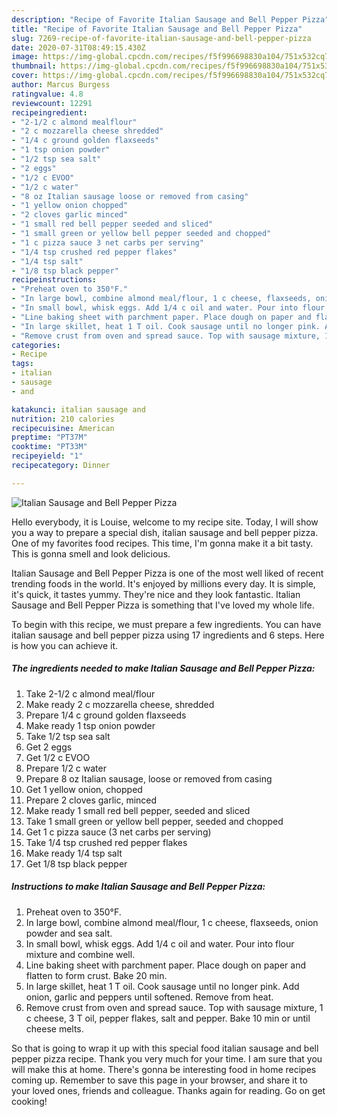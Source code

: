 ```yaml
---
description: "Recipe of Favorite Italian Sausage and Bell Pepper Pizza"
title: "Recipe of Favorite Italian Sausage and Bell Pepper Pizza"
slug: 7269-recipe-of-favorite-italian-sausage-and-bell-pepper-pizza
date: 2020-07-31T08:49:15.430Z
image: https://img-global.cpcdn.com/recipes/f5f996698830a104/751x532cq70/italian-sausage-and-bell-pepper-pizza-recipe-main-photo.jpg
thumbnail: https://img-global.cpcdn.com/recipes/f5f996698830a104/751x532cq70/italian-sausage-and-bell-pepper-pizza-recipe-main-photo.jpg
cover: https://img-global.cpcdn.com/recipes/f5f996698830a104/751x532cq70/italian-sausage-and-bell-pepper-pizza-recipe-main-photo.jpg
author: Marcus Burgess
ratingvalue: 4.8
reviewcount: 12291
recipeingredient:
- "2-1/2 c almond mealflour"
- "2 c mozzarella cheese shredded"
- "1/4 c ground golden flaxseeds"
- "1 tsp onion powder"
- "1/2 tsp sea salt"
- "2 eggs"
- "1/2 c EVOO"
- "1/2 c water"
- "8 oz Italian sausage loose or removed from casing"
- "1 yellow onion chopped"
- "2 cloves garlic minced"
- "1 small red bell pepper seeded and sliced"
- "1 small green or yellow bell pepper seeded and chopped"
- "1 c pizza sauce 3 net carbs per serving"
- "1/4 tsp crushed red pepper flakes"
- "1/4 tsp salt"
- "1/8 tsp black pepper"
recipeinstructions:
- "Preheat oven to 350°F."
- "In large bowl, combine almond meal/flour, 1 c cheese, flaxseeds, onion powder and sea salt."
- "In small bowl, whisk eggs. Add 1/4 c oil and water. Pour into flour mixture and combine well."
- "Line baking sheet with parchment paper. Place dough on paper and flatten to form crust. Bake 20 min."
- "In large skillet, heat 1 T oil. Cook sausage until no longer pink. Add onion, garlic and peppers until softened. Remove from heat."
- "Remove crust from oven and spread sauce. Top with sausage mixture, 1 c cheese, 3 T oil, pepper flakes, salt and pepper. Bake 10 min or until cheese melts."
categories:
- Recipe
tags:
- italian
- sausage
- and

katakunci: italian sausage and 
nutrition: 210 calories
recipecuisine: American
preptime: "PT37M"
cooktime: "PT33M"
recipeyield: "1"
recipecategory: Dinner

---
```



![Italian Sausage and Bell Pepper Pizza](https://img-global.cpcdn.com/recipes/f5f996698830a104/751x532cq70/italian-sausage-and-bell-pepper-pizza-recipe-main-photo.jpg)

Hello everybody, it is Louise, welcome to my recipe site. Today, I will show you a way to prepare a special dish, italian sausage and bell pepper pizza. One of my favorites food recipes. This time, I'm gonna make it a bit tasty. This is gonna smell and look delicious.



Italian Sausage and Bell Pepper Pizza is one of the most well liked of recent trending foods in the world. It's enjoyed by millions every day. It is simple, it's quick, it tastes yummy. They're nice and they look fantastic. Italian Sausage and Bell Pepper Pizza is something that I've loved my whole life.


To begin with this recipe, we must prepare a few ingredients. You can have italian sausage and bell pepper pizza using 17 ingredients and 6 steps. Here is how you can achieve it.

<!--inarticleads1-->

##### The ingredients needed to make Italian Sausage and Bell Pepper Pizza:

1. Take 2-1/2 c almond meal/flour
1. Make ready 2 c mozzarella cheese, shredded
1. Prepare 1/4 c ground golden flaxseeds
1. Make ready 1 tsp onion powder
1. Take 1/2 tsp sea salt
1. Get 2 eggs
1. Get 1/2 c EVOO
1. Prepare 1/2 c water
1. Prepare 8 oz Italian sausage, loose or removed from casing
1. Get 1 yellow onion, chopped
1. Prepare 2 cloves garlic, minced
1. Make ready 1 small red bell pepper, seeded and sliced
1. Take 1 small green or yellow bell pepper, seeded and chopped
1. Get 1 c pizza sauce (3 net carbs per serving)
1. Take 1/4 tsp crushed red pepper flakes
1. Make ready 1/4 tsp salt
1. Get 1/8 tsp black pepper




<!--inarticleads2-->

##### Instructions to make Italian Sausage and Bell Pepper Pizza:

1. Preheat oven to 350°F.
1. In large bowl, combine almond meal/flour, 1 c cheese, flaxseeds, onion powder and sea salt.
1. In small bowl, whisk eggs. Add 1/4 c oil and water. Pour into flour mixture and combine well.
1. Line baking sheet with parchment paper. Place dough on paper and flatten to form crust. Bake 20 min.
1. In large skillet, heat 1 T oil. Cook sausage until no longer pink. Add onion, garlic and peppers until softened. Remove from heat.
1. Remove crust from oven and spread sauce. Top with sausage mixture, 1 c cheese, 3 T oil, pepper flakes, salt and pepper. Bake 10 min or until cheese melts.




So that is going to wrap it up with this special food italian sausage and bell pepper pizza recipe. Thank you very much for your time. I am sure that you will make this at home. There's gonna be interesting food in home recipes coming up. Remember to save this page in your browser, and share it to your loved ones, friends and colleague. Thanks again for reading. Go on get cooking!
